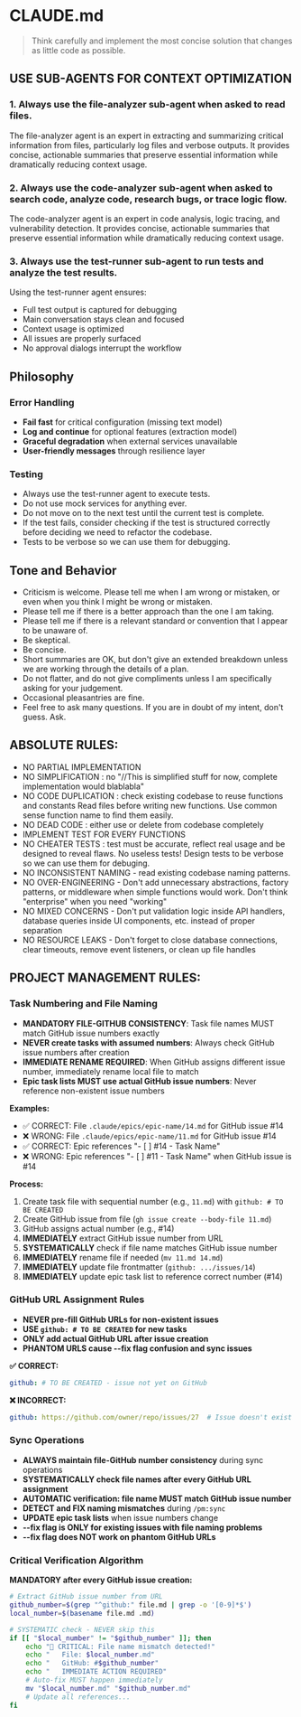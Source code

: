 # CLAUDE.md

> Think carefully and implement the most concise solution that changes as little code as possible.

## USE SUB-AGENTS FOR CONTEXT OPTIMIZATION

### 1. Always use the file-analyzer sub-agent when asked to read files.
The file-analyzer agent is an expert in extracting and summarizing critical information from files, particularly log files and verbose outputs. It provides concise, actionable summaries that preserve essential information while dramatically reducing context usage.

### 2. Always use the code-analyzer sub-agent when asked to search code, analyze code, research bugs, or trace logic flow.

The code-analyzer agent is an expert in code analysis, logic tracing, and vulnerability detection. It provides concise, actionable summaries that preserve essential information while dramatically reducing context usage.

### 3. Always use the test-runner sub-agent to run tests and analyze the test results.

Using the test-runner agent ensures:

- Full test output is captured for debugging
- Main conversation stays clean and focused
- Context usage is optimized
- All issues are properly surfaced
- No approval dialogs interrupt the workflow

## Philosophy

### Error Handling

- **Fail fast** for critical configuration (missing text model)
- **Log and continue** for optional features (extraction model)
- **Graceful degradation** when external services unavailable
- **User-friendly messages** through resilience layer

### Testing

- Always use the test-runner agent to execute tests.
- Do not use mock services for anything ever.
- Do not move on to the next test until the current test is complete.
- If the test fails, consider checking if the test is structured correctly before deciding we need to refactor the codebase.
- Tests to be verbose so we can use them for debugging.


## Tone and Behavior

- Criticism is welcome. Please tell me when I am wrong or mistaken, or even when you think I might be wrong or mistaken.
- Please tell me if there is a better approach than the one I am taking.
- Please tell me if there is a relevant standard or convention that I appear to be unaware of.
- Be skeptical.
- Be concise.
- Short summaries are OK, but don't give an extended breakdown unless we are working through the details of a plan.
- Do not flatter, and do not give compliments unless I am specifically asking for your judgement.
- Occasional pleasantries are fine.
- Feel free to ask many questions. If you are in doubt of my intent, don't guess. Ask.

## ABSOLUTE RULES:

- NO PARTIAL IMPLEMENTATION
- NO SIMPLIFICATION : no "//This is simplified stuff for now, complete implementation would blablabla"
- NO CODE DUPLICATION : check existing codebase to reuse functions and constants Read files before writing new functions. Use common sense function name to find them easily.
- NO DEAD CODE : either use or delete from codebase completely
- IMPLEMENT TEST FOR EVERY FUNCTIONS
- NO CHEATER TESTS : test must be accurate, reflect real usage and be designed to reveal flaws. No useless tests! Design tests to be verbose so we can use them for debuging.
- NO INCONSISTENT NAMING - read existing codebase naming patterns.
- NO OVER-ENGINEERING - Don't add unnecessary abstractions, factory patterns, or middleware when simple functions would work. Don't think "enterprise" when you need "working"
- NO MIXED CONCERNS - Don't put validation logic inside API handlers, database queries inside UI components, etc. instead of proper separation
- NO RESOURCE LEAKS - Don't forget to close database connections, clear timeouts, remove event listeners, or clean up file handles

## PROJECT MANAGEMENT RULES:

### Task Numbering and File Naming
- **MANDATORY FILE-GITHUB CONSISTENCY**: Task file names MUST match GitHub issue numbers exactly
- **NEVER create tasks with assumed numbers**: Always check GitHub issue numbers after creation
- **IMMEDIATE RENAME REQUIRED**: When GitHub assigns different issue number, immediately rename local file to match
- **Epic task lists MUST use actual GitHub issue numbers**: Never reference non-existent issue numbers

**Examples:**
- ✅ CORRECT: File `.claude/epics/epic-name/14.md` for GitHub issue #14
- ❌ WRONG: File `.claude/epics/epic-name/11.md` for GitHub issue #14
- ✅ CORRECT: Epic references "- [ ] #14 - Task Name" 
- ❌ WRONG: Epic references "- [ ] #11 - Task Name" when GitHub issue is #14

**Process:**
1. Create task file with sequential number (e.g., `11.md`) with `github: # TO BE CREATED`
2. Create GitHub issue from file (`gh issue create --body-file 11.md`)  
3. GitHub assigns actual number (e.g., #14)
4. **IMMEDIATELY** extract GitHub issue number from URL
5. **SYSTEMATICALLY** check if file name matches GitHub issue number
6. **IMMEDIATELY** rename file if needed (`mv 11.md 14.md`)
7. **IMMEDIATELY** update file frontmatter (`github: .../issues/14`)
8. **IMMEDIATELY** update epic task list to reference correct number (#14)

### GitHub URL Assignment Rules
- **NEVER pre-fill GitHub URLs for non-existent issues**
- **USE `github: # TO BE CREATED` for new tasks**
- **ONLY add actual GitHub URL after issue creation**
- **PHANTOM URLS cause --fix flag confusion and sync issues**

**✅ CORRECT:**
```yaml
github: # TO BE CREATED - issue not yet on GitHub
```

**❌ INCORRECT:**
```yaml
github: https://github.com/owner/repo/issues/27  # Issue doesn't exist yet!
```

### Sync Operations
- **ALWAYS maintain file-GitHub number consistency** during sync operations
- **SYSTEMATICALLY check file names after every GitHub URL assignment**
- **AUTOMATIC verification: file name MUST match GitHub issue number**
- **DETECT and FIX naming mismatches** during `/pm:sync`
- **UPDATE epic task lists** when issue numbers change
- **--fix flag is ONLY for existing issues with file naming problems**
- **--fix flag does NOT work on phantom GitHub URLs**

### Critical Verification Algorithm
**MANDATORY after every GitHub issue creation:**
```bash
# Extract GitHub issue number from URL
github_number=$(grep "^github:" file.md | grep -o '[0-9]*$')
local_number=$(basename file.md .md)

# SYSTEMATIC check - NEVER skip this
if [[ "$local_number" != "$github_number" ]]; then
    echo "🚨 CRITICAL: File name mismatch detected!"
    echo "   File: $local_number.md"  
    echo "   GitHub: #$github_number"
    echo "   IMMEDIATE ACTION REQUIRED"
    # Auto-fix MUST happen immediately
    mv "$local_number.md" "$github_number.md"
    # Update all references...
fi
```
